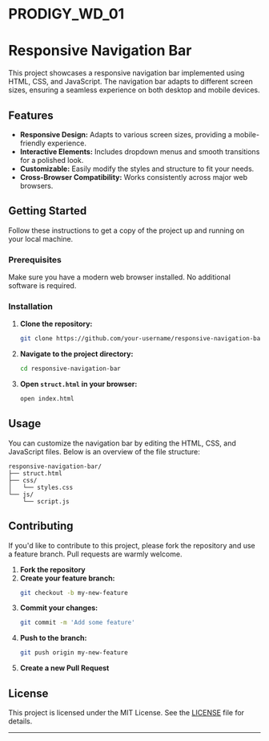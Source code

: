# PRODIGY_WD_01

# Responsive Navigation Bar

This project showcases a responsive navigation bar implemented using HTML, CSS, and JavaScript. The navigation bar adapts to different screen sizes, ensuring a seamless experience on both desktop and mobile devices.

## Features

- **Responsive Design:** Adapts to various screen sizes, providing a mobile-friendly experience.
- **Interactive Elements:** Includes dropdown menus and smooth transitions for a polished look.
- **Customizable:** Easily modify the styles and structure to fit your needs.
- **Cross-Browser Compatibility:** Works consistently across major web browsers.


## Getting Started

Follow these instructions to get a copy of the project up and running on your local machine.

### Prerequisites

Make sure you have a modern web browser installed. No additional software is required.

### Installation

1. **Clone the repository:**
   ```bash
   git clone https://github.com/your-username/responsive-navigation-bar.git
   ```
2. **Navigate to the project directory:**
   ```bash
   cd responsive-navigation-bar
   ```
3. **Open `struct.html` in your browser:**
   ```bash
   open index.html
   ```

## Usage

You can customize the navigation bar by editing the HTML, CSS, and JavaScript files. Below is an overview of the file structure:

```
responsive-navigation-bar/
├── struct.html
├── css/
│   └── styles.css
└── js/
    └── script.js
```

## Contributing

If you'd like to contribute to this project, please fork the repository and use a feature branch. Pull requests are warmly welcome.

1. **Fork the repository**
2. **Create your feature branch:**
   ```bash
   git checkout -b my-new-feature
   ```
3. **Commit your changes:**
   ```bash
   git commit -m 'Add some feature'
   ```
4. **Push to the branch:**
   ```bash
   git push origin my-new-feature
   ```
5. **Create a new Pull Request**

## License

This project is licensed under the MIT License. See the [LICENSE](LICENSE) file for details.


---

